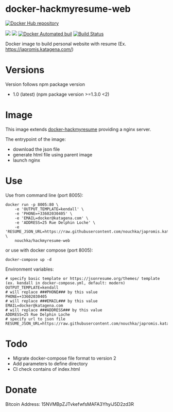 # docker-hackmyresume-web

[![Docker Hub repository](http://dockeri.co/image/nouchka/hackmyresume-web)](https://registry.hub.docker.com/u/nouchka/hackmyresume-web/)

[![](https://images.microbadger.com/badges/image/nouchka/hackmyresume-web.svg)](https://microbadger.com/images/nouchka/hackmyresume-web "Get your own image badge on microbadger.com")
[![](https://images.microbadger.com/badges/version/nouchka/hackmyresume-web.svg)](https://microbadger.com/images/nouchka/hackmyresume-web "Get your own version badge on microbadger.com")
[![Docker Automated buil](https://img.shields.io/docker/automated/nouchka/hackmyresume-web.svg)](https://hub.docker.com/r/nouchka/hackmyresume-web/)
[![Build Status](https://travis-ci.org/nouchka/docker-hackmyresume-web.svg?branch=master)](https://travis-ci.org/nouchka/docker-hackmyresume-web)

Docker image to build personal website with resume (Ex. https://japromis.katagena.com/)

# Versions

Version follows npm package version

* 1.0 (latest) (npm package version >=1.3.0 <2)

# Image

This image extends [docker-hackmyresume](https://github.com/nouchka/docker-hackmyresume) providing a nginx server.

The entrypoint of the image:
* download the json file
* generate html file using parent image
* launch nginx

# Use

Use from command line (port 8005):

	docker run -p 8005:80 \
		-e 'OUTPUT_TEMPLATE=kendall' \
		-e 'PHONE=+33602030405' \
		-e 'EMAIL=docker@katagena.com' \
		-e 'ADDRESS=25 Rue Delphin Loche' \
		-e 'RESUME_JSON_URL=https://raw.githubusercontent.com/nouchka/japromis.katagena.com/master/resume.json' \
		nouchka/hackmyresume-web
or use with docker compose (port 8005):

	docker-compose up -d
Environment variables:

	# specify basic template or https://jsonresume.org/themes/ template (ex. kendall in docker-compose.yml, default: modern)
	OUTPUT_TEMPLATE=kendall
	# will replace ###PHONE### by this value
	PHONE=+33602030405
	# will replace ###EMAIL### by this value
	EMAIL=docker@katagena.com
	# will replace ###ADDRESS### by this value
	ADDRESS=25 Rue Delphin Loche
	# specify url to json file
	RESUME_JSON_URL=https://raw.githubusercontent.com/nouchka/japromis.katagena.com/master/resume.json

# Todo

* Migrate docker-compose file format to version 2
* Add parameters to define directory
* CI check contains of index.html

# Donate

Bitcoin Address: 15NVMBpZJTvkefwfsMAFA3YhyiJ5D2zd3R
